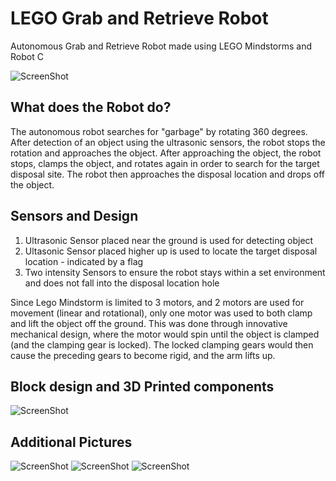 # LEGO Grab and Retrieve Robot
Autonomous Grab and Retrieve Robot made using LEGO Mindstorms and Robot C

![ScreenShot](https://github.com/ShahzaibGill/Autonomous-Robot/blob/master/Lego%20Robot%20Pictures/full%20robot%202.jpg?raw=true)

## What does the Robot do?

The autonomous robot searches for "garbage" by rotating 360 degrees. After detection of an object using the ultrasonic sensors, the robot stops the rotation and approaches the object. After approaching the object, the robot stops, clamps the object, and rotates again in order to search for the target disposal site. The robot then approaches the disposal location and drops off the object.

## Sensors and Design

1. Ultrasonic Sensor placed near the ground is used for detecting object
2. Ultasonic Sensor placed higher up is used to locate the target disposal location - indicated by a flag
3. Two intensity Sensors to ensure the robot stays within a set environment and does not fall into the disposal location hole

Since Lego Mindstorm is limited to 3 motors, and 2 motors are used for movement (linear and rotational), only one motor was used to both clamp and lift the object off the ground. This was done through innovative mechanical design, where the motor would spin until the object is clamped (and the clamping gear is locked). The locked clamping gears would then cause the preceding gears to become rigid, and the arm lifts up.

## Block design and 3D Printed components
![ScreenShot](https://github.com/ShahzaibGill/Autonomous-Robot/blob/master/Lego%20Robot%20Pictures/various%20clamp%20designs.jpg?raw=true)

## Additional Pictures
![ScreenShot](https://github.com/ShahzaibGill/Autonomous-Robot/blob/master/Lego%20Robot%20Pictures/Clamping%20mechanism%202.jpg?raw=true)
![ScreenShot](https://github.com/ShahzaibGill/Autonomous-Robot/blob/master/Lego%20Robot%20Pictures/Clamping%20mechanism.jpg?raw=true)
![ScreenShot](https://github.com/ShahzaibGill/Autonomous-Robot/blob/master/Lego%20Robot%20Pictures/robot%20after%20clamp%20.jpg?raw=true)